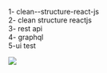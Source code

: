 1- clean--structure-react-js <br/>
2- clean structure reactjs   <br/>
3- rest api   <br/>
4- graphql   <br/>
5-ui test <br/>


<image src="https://res.cloudinary.com/practicaldev/image/fetch/s--ItM6k2Vz--/c_imagga_scale,f_auto,fl_progressive,h_900,q_auto,w_1600/https:/dev-to-uploads.s3.amazonaws.com/uploads/articles/7vx1ntk1reuhqo3tafbo.png"/>
